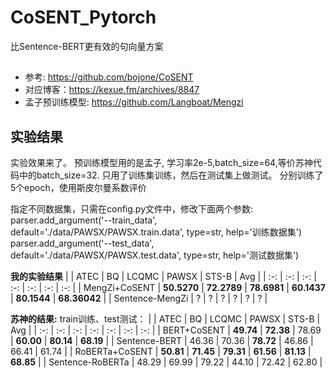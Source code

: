 # CoSENT_Pytorch

比Sentence-BERT更有效的句向量方案

## 
- 参考: https://github.com/bojone/CoSENT
- 对应博客：https://kexue.fm/archives/8847
- 孟子预训练模型: https://github.com/Langboat/Mengzi


## 实验结果
实验效果来了。 预训练模型用的是孟子, 学习率2e-5,batch_size=64,等价苏神代码中的batch_size=32. 只用了训练集训练，然后在测试集上做测试。 分别训练了5个epoch，使用斯皮尔曼系数评价

指定不同数据集，只需在config.py文件中，修改下面两个参数:  
parser.add_argument('--train_data', default='./data/PAWSX/PAWSX.train.data', type=str, help='训练数据集')  
parser.add_argument('--test_data', default='./data/PAWSX/PAWSX.test.data', type=str, help='测试数据集')

<b>我的实验结果</b>
| | ATEC | BQ | LCQMC | PAWSX | STS-B | Avg |
| :-: | :-: | :-: | :-: | :-: | :-: | :-: |
| MengZi+CoSENT | **50.5270** | **72.2789** | **78.6981** | **60.1437** | **80.1544** | **68.36042** |
| Sentence-MengZi | ? | ? | ? | ? | ? | ? |

<b>苏神的结果:</b>
train训练、test测试：
| | ATEC | BQ | LCQMC | PAWSX | STS-B | Avg |
| :-: | :-: | :-: | :-: | :-: | :-: | :-: |
| BERT+CoSENT | **49.74** | **72.38** | 78.69 | **60.00** | **80.14** | **68.19** |
| Sentence-BERT | 46.36 | 70.36 | **78.72** | 46.86 | 66.41 | 61.74 |
| RoBERTa+CoSENT | **50.81** | **71.45** | **79.31** | **61.56** | **81.13** | **68.85** |
| Sentence-RoBERTa | 48.29 | 69.99 | 79.22 | 44.10 | 72.42 | 62.80 |


